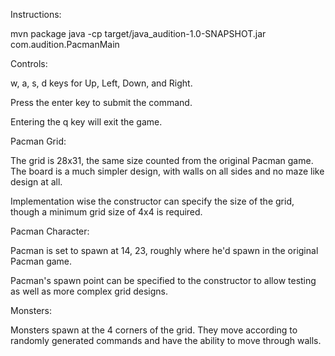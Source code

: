 Instructions:

mvn package
java -cp target/java_audition-1.0-SNAPSHOT.jar com.audition.PacmanMain


Controls:

w, a, s, d keys for Up, Left, Down, and Right.

Press the enter key to submit the command.

Entering the q key will exit the game.


Pacman Grid:

The grid is 28x31, the same size counted from the original Pacman game.  The board is a much simpler design, with walls on all sides and no maze like design at all.

Implementation wise the constructor can specify the size of the grid, though a minimum grid size of 4x4 is required.


Pacman Character:

Pacman is set to spawn at 14, 23, roughly where he'd spawn in the original Pacman game.

Pacman's spawn point can be specified to the constructor to allow testing as well as more complex grid designs.


Monsters:

Monsters spawn at the 4 corners of the grid.  They move according to randomly generated commands and have the ability to move through walls.